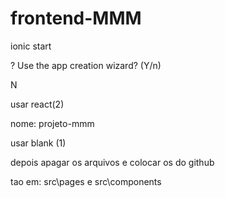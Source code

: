 # frontend-MMM

ionic start

? Use the app creation wizard? (Y/n)

N

usar react(2)

nome: projeto-mmm

usar blank (1)

depois apagar os arquivos e colocar os do github

tao em: src\pages e src\components
